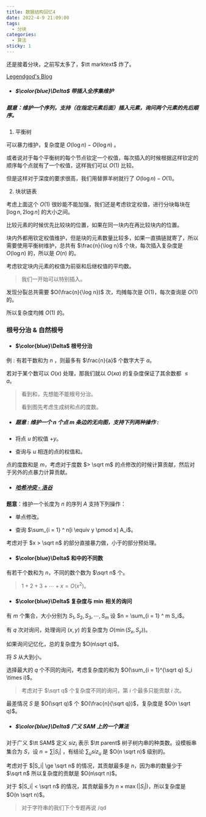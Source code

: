 ```yaml
---
title: 数据结构回忆4
date: 2022-4-9 21:09:00
tags:
  - 分块
categories:
  - 算法
sticky: 1
---
```


还是接着分块，之前写太多了，$\tt marktext$ 炸了。

[Legendgod's Blog](https://legendgod.ml/)

- ##### $\color{blue}\Delta$ 带插入全序集维护

##### 题意：维护一个序列，支持（在指定元素后面）插入元素，询问两个元素的先后顺序。

1. 平衡树

可以暴力维护，复杂度是 $O(\log n) - O(\log n)$  。

或者说对于每个平衡树的每个节点钦定一个权值，每次插入的时候根据这样钦定的顺序每个点就有了一个权值，这样我们可以 $O(1)$ 比较。

但是这样对于深度的要求很高，我们用替罪羊树就行了 $O(\log n) - O(1)$。

2. 块状链表

考虑上面这个 $O(1)$ 很妙能不能加强，我们还是考虑钦定权值，进行分块每块在 $[\log n, 2\log n]$ 的大小之间。

比较元素的时候优先比较块的位置，如果在同一块内在再比较块内的位置。

块内外都用钦定权值维护，但是块的元素数量比较多，如果一直搞链就寄了，所以需要使用平衡树维护，总共有 $\frac{n}{\log n}$ 个块，每次插入复杂度是 $O(\log n)$ 的，所以是 $O(n)$ 的。

考虑钦定块内元素的权值为前驱和后继权值的平均数。

> 我们一开始可以特别插入。

发现分裂总共需要 $O(\frac{n}{\log n})$ 次，均摊每次是 $O(1)$，每次查询是 $O(1)$ 的。

所以复杂度均摊 $O(1)$ 的。

### 根号分治 & 自然根号

- #### $\color{blue}\Delta$ **根号分治**

例 : 有若干数和为 $n$ ，则最多有 $\frac{n}{a}$ 个数字大于 $a$。

若对于某个数可以 $O(x)$ 处理，那我们就以 $O(xa)$ 的复杂度保证了其余数都 $\le a$。

> 看到和，先想能不能根号分治。
> 
> 看到图先考虑生成树和点的度数。

- ##### **题意** : 维护一个 $n$ 个点 $m$ 条边的无向图，支持下列两种操作 :

- 将点 $u$ 的权值 $+y$。

- 查询与 $u$ 相连的点的权值和。

点的度数和是 $m$，考虑对于度数 $> \sqrt m$ 的点修改的时候计算贡献，然后对于另外的点暴力计算贡献。

- ##### [哈希冲突 - 洛谷](https://www.luogu.com.cn/problem/P3396)

**题意**：维护一个长度为 $n$ 的序列 $A$ 支持下列操作：

- 单点修改。

- 查询 $\sum_{i = 1} ^ n[i \equiv y \pmod x] A_i$。

考虑对于 $x > \sqrt n$ 的部分直接暴力做，小于的部分预处理。

- #### $\color{blue}\Delta$ 和中的不同数

有若干个数和为 $n$，不同的数个数为 $\sqrt n$ 个。

> $1 + 2 + 3 + \cdots+ x = O(x^2)$。

- #### $\color{blue}\Delta$ 复杂度与 $\min$ 相关的询问

有 $m$ 个集合，大小分别为 $S_1, S_2, S_3, \cdots, S_m$ 设 $n = \sum_{i = 1} ^ m S_i$。

有 $q$ 次对询问，处理询问 $(x, y)$ 的复杂度为 $O(\min(S_x, S_y))$。

如果询问记忆化，总的复杂度为 $O(n\sqrt q)$。

将 $S$ 从大到小。

选择最大的 $q$ 个不同的询问，考虑复杂度的和为 $O(\sum_{i = 1}^{\sqrt q} S_i \times i)$。

> 考虑对于 $\sqrt q$ 个复杂度不同的询问，第 $i$ 个最多只能贡献 $i$ 次。

最差情况 $S$ 是 $O(\sqrt q)$ 个 $O(\frac{n}{\sqrt q})$，复杂度是 $O(n \sqrt q)$。

- ##### $\color{blue}\Delta$  **广义 SAM 上的一个算法**

对于广义 $\tt SAM$ 定义 $siz_i$ 表示 $\tt parent$ 树子树内串的种类数。设模板串集合为 $S$，设 $n = \sum |S_i|$ ，有结论 $\sum_u siz_u$ 是 $O(n \sqrt n)$ 级别的。

考虑对于 $|S_i| \ge \sqrt n$ 的情况，其贡献最多是 $n$，因为串的数量少于 $\sqrt n$ 所以复杂度的贡献是 $O(n\sqrt n)$。

对于 $|S_i| < \sqrt n$ 的情况，其贡献最多为 $n \times \max(|S_i|)$，所以复杂度是 $O(n \sqrt n)$。

> 对于字符串的我们下个专题再说 /qd
